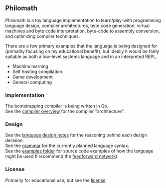  Philomath
-----------
Philomath is a toy language implementation to learn/play-with programming
language design, compiler architectures, byte code generation, virtual machines
and byte code interpretation, byte-code to assembly conversion, and optimizing
compiler techniques.

There are a few primary examples that the language is being designed for
(primarily focusing on my educational benefit), but ideally it would be fairly
suitable as both a low-level systems language and in an interpreted REPL.

 * Machine learning
 * Self hosting compilation
 * Game development
 * General computing

### Implementation
The bootstrapping compiler is being written in Go.  
See the [compiler overview](compiler.md) for the compiler "architecture".  

### Design
See the [language design notes](notes.md) for the reasoning behind each design decision.  
See the [grammar](grammar.ebnf) for the currently planned language syntax.  
See the [examples folder](examples) for source code examples of how the language
mght be used (I recommend the [feedforward network](examples/feedforward.phi)).  

### License
Primarily for educational use,
but see the [license](license.txt)
